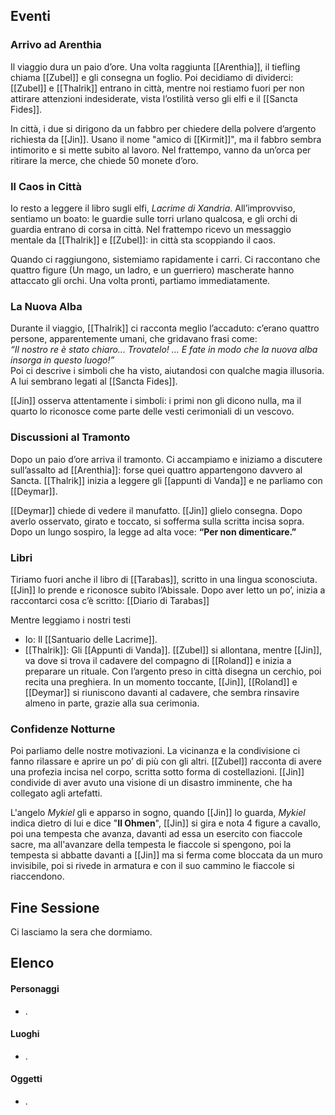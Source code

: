 
## Eventi

### Arrivo ad Arenthia

Il viaggio dura un paio d’ore. Una volta raggiunta [[Arenthia]], il tiefling chiama [[Zubel]] e gli consegna un foglio. Poi decidiamo di dividerci: [[Zubel]] e [[Thalrik]] entrano in città, mentre noi restiamo fuori per non attirare attenzioni indesiderate, vista l’ostilità verso gli elfi e il [[Sancta Fides]].

In città, i due si dirigono da un fabbro per chiedere della polvere d’argento richiesta da [[Jin]]. Usano il nome "amico di [[Kirmit]]", ma il fabbro sembra intimorito e si mette subito al lavoro. Nel frattempo, vanno da un’orca per ritirare la merce, che chiede 50 monete d’oro.

### Il Caos in Città

Io resto a leggere il libro sugli elfi, _Lacrime di Xandria_. All’improvviso, sentiamo un boato: le guardie sulle torri urlano qualcosa, e gli orchi di guardia entrano di corsa in città. Nel frattempo ricevo un messaggio mentale da [[Thalrik]] e [[Zubel]]: in città sta scoppiando il caos.

Quando ci raggiungono, sistemiamo rapidamente i carri. Ci raccontano che quattro figure (Un mago, un ladro, e un guerriero) mascherate hanno attaccato gli orchi. Una volta pronti, partiamo immediatamente.

### La Nuova Alba

Durante il viaggio, [[Thalrik]] ci racconta meglio l’accaduto: c’erano quattro persone, apparentemente umani, che gridavano frasi come:  
_“Il nostro re è stato chiaro... Trovatelo! ... E fate in modo che la nuova alba insorga in questo luogo!”_  
Poi ci descrive i simboli che ha visto, aiutandosi con qualche magia illusoria. A lui sembrano legati al [[Sancta Fides]].

[[Jin]] osserva attentamente i simboli: i primi non gli dicono nulla, ma il quarto lo riconosce come parte delle vesti cerimoniali di un vescovo.

### Discussioni al Tramonto

Dopo un paio d’ore arriva il tramonto. Ci accampiamo e iniziamo a discutere sull’assalto ad [[Arenthia]]: forse quei quattro appartengono davvero al Sancta. [[Thalrik]] inizia a leggere gli [[appunti di Vanda]] e ne parliamo con [[Deymar]].

[[Deymar]] chiede di vedere il manufatto. [[Jin]] glielo consegna. Dopo averlo osservato, girato e toccato, si sofferma sulla scritta incisa sopra. Dopo un lungo sospiro, la legge ad alta voce:  **“Per non dimenticare.”**

### Libri

Tiriamo fuori anche il libro di [[Tarabas]], scritto in una lingua sconosciuta. [[Jin]] lo prende e riconosce subito l’Abissale. 
Dopo aver letto un po’, inizia a raccontarci cosa c’è scritto: [[Diario di Tarabas]]

Mentre leggiamo i nostri testi 
- Io: Il [[Santuario delle Lacrime]].
- [[Thalrik]]: Gli [[Appunti di Vanda]].
[[Zubel]] si allontana, mentre [[Jin]], va dove si trova il cadavere del compagno di [[Roland]] e inizia a preparare un rituale. Con l’argento preso in città disegna un cerchio, poi recita una preghiera. In un momento toccante, [[Jin]], [[Roland]] e [[Deymar]] si riuniscono davanti al cadavere, che sembra rinsavire almeno in parte, grazie alla sua cerimonia.

### Confidenze Notturne

Poi parliamo delle nostre motivazioni. La vicinanza e la condivisione ci fanno rilassare e aprire un po’ di più con gli altri. [[Zubel]] racconta di avere una profezia incisa nel corpo, scritta sotto forma di costellazioni. [[Jin]] condivide di aver avuto una visione di un disastro imminente, che ha collegato agli artefatti.

L'angelo *Mykiel* gli e apparso in sogno, quando [[Jin]] lo guarda, *Mykiel* indica dietro di lui e dice "**Il Ohmen**", [[Jin]] si gira e nota 4 figure a cavallo, poi una tempesta che avanza, davanti ad essa un esercito con fiaccole sacre, ma all'avanzare della tempesta le fiaccole si spengono, poi la tempesta si abbatte davanti a [[Jin]] ma si ferma come bloccata da un muro invisibile, poi si rivede in armatura e con il suo cammino le fiaccole si riaccendono.


## Fine Sessione

Ci lasciamo la sera che dormiamo.

## Elenco

#### Personaggi
- .

#### Luoghi
- .

#### Oggetti
- .
